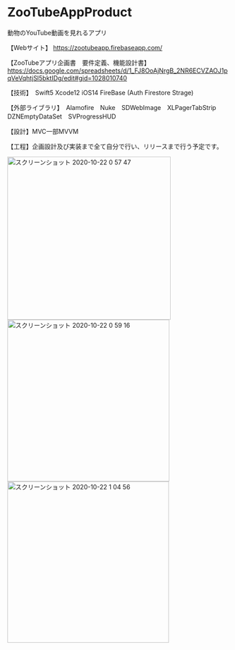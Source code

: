 # ZooTubeAppProduct
動物のYouTube動画を見れるアプリ

【Webサイト】
https://zootubeapp.firebaseapp.com/

【ZooTubeアプリ企画書　要件定義、機能設計書】
https://docs.google.com/spreadsheets/d/1_FJ8OoAjNrgB_2NR6ECVZAOJ1pqVeVqhtjSl5bktIDg/edit#gid=1028010740

【技術】　Swift5 Xcode12 iOS14 FireBase (Auth Firestore Strage)

【外部ライブラリ】　Alamofire　Nuke　SDWebImage　XLPagerTabStrip　DZNEmptyDataSet　SVProgressHUD

【設計】MVC一部MVVM

【工程】企画設計及び実装まで全て自分で行い、リリースまで行う予定です。



<img width="370" alt="スクリーンショット 2020-10-22 0 57 47" src="https://user-images.githubusercontent.com/51296886/96746954-aecb9600-1402-11eb-9f17-de21dbbfc56c.png"><img width="367" alt="スクリーンショット 2020-10-22 0 59 16" src="https://user-images.githubusercontent.com/51296886/96746960-b12df000-1402-11eb-9e7a-43d97211c99b.png"><img width="366" alt="スクリーンショット 2020-10-22 1 04 56" src="https://user-images.githubusercontent.com/51296886/96746967-b55a0d80-1402-11eb-9947-3a5541effab4.png">

